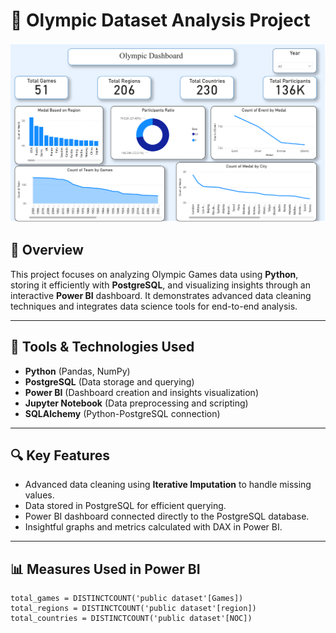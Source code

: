 # 🏅 Olympic Dataset Analysis Project

![Result](https://github.com/anonhossain/olympic/blob/main/result/Dashboard.PNG)

## 📌 Overview

This project focuses on analyzing Olympic Games data using **Python**, storing it efficiently with **PostgreSQL**, and visualizing insights through an interactive **Power BI** dashboard. It demonstrates advanced data cleaning techniques and integrates data science tools for end-to-end analysis.

---

## 🧪 Tools & Technologies Used

- **Python** (Pandas, NumPy)
- **PostgreSQL** (Data storage and querying)
- **Power BI** (Dashboard creation and insights visualization)
- **Jupyter Notebook** (Data preprocessing and scripting)
- **SQLAlchemy** (Python-PostgreSQL connection)

---

## 🔍 Key Features

- Advanced data cleaning using **Iterative Imputation** to handle missing values.
- Data stored in PostgreSQL for efficient querying.
- Power BI dashboard connected directly to the PostgreSQL database.
- Insightful graphs and metrics calculated with DAX in Power BI.

---

## 📊 Measures Used in Power BI

```DAX
total_games = DISTINCTCOUNT('public dataset'[Games])
total_regions = DISTINCTCOUNT('public dataset'[region]) 
total_countries = DISTINCTCOUNT('public dataset'[NOC])
```
